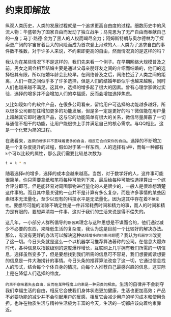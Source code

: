 # 约束即解放
纵观人类历史，人类的发展过程就是一个追求更高自由度的过程。细数历史中的风流人物：华盛顿为了国家自由而发动了独立战争；马克思为了无产自由而奉献自己的一身；马丁·路德·金为了黑人的人权而竭尽全力；阿姆斯特朗与奥尔德林为了探索更广阔的宇宙冒着巨大的风险而成为首次登上月球的人...人类为了追求自由的事件数不胜数，对于许多人来说，不约束即更高的自由，然而情况真的是这样的吗？

我认为在某些情况下不是这样的，我们先来看一个例子。在早期网络大规模普及之前，男女之间会相互结婚主要是通过父母亲朋好友之间的介绍而结婚的，他们的选择极其有限，所以结婚年龄会比较早。在网络普及之后，网络拉近了人类之间的距离，人们一夜之间似乎多了许多选择，但是人们的结婚年龄似乎也越来越晚，同时人们也越来越不满足。这其中，选择的增多起了很大的因素。曾有心理学家做过实验，选择的增多并不会增加人们的幸福感，反而会增加选择焦虑。

又比如现如今的软件产品，在很多公司看来，留给用户可选择的功能越多越好，所以很多公司都在往增加更多的功能发展，但是多一定是更好的吗？微信能在用户量上超越其它即时通信产品，这与它的功能简单有很大的关系，微信尽量屏蔽了一切与通信不相干的功能，让用户能很快上手并满足自己的核心需求。与QQ相比，这是一个化繁为简的过程。

在我看来，`选择的增多并不意味着更多的自由，相反它会约束你的自由`。选择的不断增加是一个复杂度提升的过程，假如对于某一样东西，人的选择有`n`种，而每一种都有`k`个可以比较的属性，那么我们需要比较总次数为:

```bash
t = k * n
```

随着选择`n`的增多，选择的成本会越来越高。当然，对于数学好的人，这件事可能很简单，你只需要拿纸和笔将每种可能列下来，最后给每种可能性选择算出一个综合评分即可。但是能轻易对周围事物进行量化的人是很少的，一般人是很难想清楚这件事的。而且其中最关键的一点并不是计算有多么复杂，而是许多事情的某些因素根本无法量化，至少以现有的科技水平是无法量化，因为这其中存在着`不确定性`。要想尽可能的消除不确定性是一件非常耗费时间和精力的事，而人的时间和精力是有限的，要想弄清每一件事，这对于我们的生活来说是得不偿失的。

这几年，一小部分人群所倡导的`断舍离`理念与这种思想是不谋而合的，他们通过减少不必要的东西，来降低生活的复杂度，我认为这是目前一个比较好的解决办法。那么，有没有更好的办法可以解决这种`选择增多的约束问题`呢？我认为`机器学习`改变了这一切。今日头条就是这么一个以机器学习推荐算法著称的公司。在信息大爆炸时代，各种信息以指数级别的速度爆炸增长，互联网上几乎拥有我们所需的一切信息，选择虽然变多了，但是要想找到我们所需的信息可不容易，我们想要阅读想要的信息是一件大海捞针的事情。今日头条的推荐算法改变了这一切，它通过信息找人的形式，结合每个个体自身的情况，向每个人推荐自己最感兴趣的信息，这实际上是在降低人们选择的维度。

`约束不意味着失去自由，反而在某种程度上约束是一种另类的解放`。生活的自律并不会剥夺我们幸福生活的自由，相反它会使我们身体状态更加健康，生活也更加高效；产品不必要功能的减少并不会引起用户的反感，相反它会减少用户的学习成本和使用负担。也许在物质生活与精神生活极为丰富的今天，生活的一切都应该向着约束靠近。
